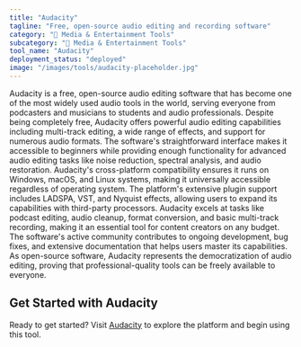 ```yaml
---
title: "Audacity"
tagline: "Free, open-source audio editing and recording software"
category: "🎵 Media & Entertainment Tools"
subcategory: "🎵 Media & Entertainment Tools"
tool_name: "Audacity"
deployment_status: "deployed"
image: "/images/tools/audacity-placeholder.jpg"
---
```

Audacity is a free, open-source audio editing software that has become one of the most widely used audio tools in the world, serving everyone from podcasters and musicians to students and audio professionals. Despite being completely free, Audacity offers powerful audio editing capabilities including multi-track editing, a wide range of effects, and support for numerous audio formats. The software's straightforward interface makes it accessible to beginners while providing enough functionality for advanced audio editing tasks like noise reduction, spectral analysis, and audio restoration. Audacity's cross-platform compatibility ensures it runs on Windows, macOS, and Linux systems, making it universally accessible regardless of operating system. The platform's extensive plugin support includes LADSPA, VST, and Nyquist effects, allowing users to expand its capabilities with third-party processors. Audacity excels at tasks like podcast editing, audio cleanup, format conversion, and basic multi-track recording, making it an essential tool for content creators on any budget. The software's active community contributes to ongoing development, bug fixes, and extensive documentation that helps users master its capabilities. As open-source software, Audacity represents the democratization of audio editing, proving that professional-quality tools can be freely available to everyone.

## Get Started with Audacity

Ready to get started? Visit [Audacity](https://www.audacityteam.org) to explore the platform and begin using this tool.
